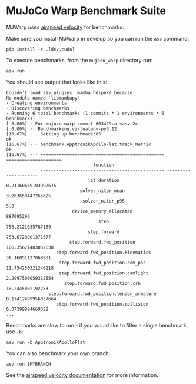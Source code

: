 # MuJoCo Warp Benchmark Suite

MJWarp uses [airspeed velocity](https://github.com/airspeed-velocity/asv) for benchmarks.

Make sure you install MJWarp in develop so you can run the `asv` command:

```
pip install -e .[dev,cuda]
```

To execute benchmarks, from the `mujoco_warp` directory run:

```
asv run
```

You should see output that looks like this:

```
Couldn't load asv.plugins._mamba_helpers because
No module named 'libmambapy'
· Creating environments
· Discovering benchmarks
· Running 6 total benchmarks (1 commits * 1 environments * 6 benchmarks)
[ 0.00%] · For mujoco-warp commit 603429ca <asv-2>:
[ 0.00%] ·· Benchmarking virtualenv-py3.12
[16.67%] ··· Setting up benchmark:85                                                                                                                                   ok
[16.67%] ··· benchmark.ApptronikApolloFlat.track_metric                                                                                                                ok
[16.67%] ··· =============================================== =====================
                                 function                                         
             ----------------------------------------------- ---------------------
                               jit_duration                   0.21160659193992615 
                            solver_niter_mean                  3.263658447265625  
                             solver_niter_p95                         5.0         
                         device_memory_allocated                   887095296      
                                   step                        758.2121635787189  
                               step.forward                    753.6720001371577  
                        step.forward.fwd_position              106.35671483032638 
                   step.forward.fwd_position.kinematics        38.16051127068931  
                    step.forward.fwd_position.com_pos          11.754250321246218 
                    step.forward.fwd_position.camlight         2.2997500059318554 
                      step.forward.fwd_position.crb             18.2445002192253  
                step.forward.fwd_position.tendon_armature     0.17412499956037664 
                   step.forward.fwd_position.collision          6.07399994669322  
...
```

Benchmarks are slow to run - if you would like to filter a single benchmark, use `-b`:

```
asv run -b ApptronikApolloFlat
```

You can also benchmark your own branch:

```
asv run $MYBRANCH
```

See the [airspeed velocity documentation](https://asv.readthedocs.io/en/latest/index.html) for more information.
